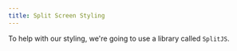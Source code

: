 ```yaml
---
title: Split Screen Styling
---
```

To help with our styling, we're going to use a library called `SplitJS`.